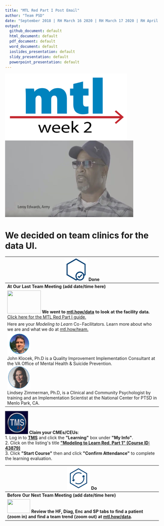 ```yaml
---
title: "MTL Red Part I Post Email"
author: "Team PSD"
date: "September 2018 | RH March 16 2020 | RH March 17 2020 | RH April 6 2020"
output: 
  github_document: default
  html_document: default
  pdf_document: default
  word_document: default
  ioslides_presentation: default
  slidy_presentation: default
  powerpoint_presentation: default
---
```



<!-- MTL Logo, HTML img tag -->
[<img src = "https://github.com/lzim/teampsd/blob/master/resources/title_slides_weeks/mtl_how_week2.png?raw=true"
     height = "215" width = "400">](https://github.com/lzim/mtl/blob/master/blue/session02/s02_learner/mtl_session02_see.md)
[<img src="https://github.com/lzim/teampsd/blob/master/resources/vapor_team_youtube/edwards_vapor.jpg" height="250" width="420">](https://mtl.how/vapor_wk02)   

# We decided on team clinics for the data UI.

<!-- Do/Done Tables -->
[<img src = "https://github.com/lzim/teampsd/blob/master/resources/icons/done.png" height = "75" width = "75">](https://github.com/lzim/mtl/blob/master/blue/session03/s03_learner/mtl_session03_see.md) **Done** |
| --- |
|**At Our Last Team Meeting (add date/time here)**|
|[<img src = "https://raw.githubusercontent.com/lzim/teampsd/master/resources/logos/mtl_how_data_sm.png" height = "75" width = "110">](http://mtl.how/data) **We went to [mtl.how/data](https://mtl.how/data) to look at the facility data.** [Click here for the MTL Red Part I guide.](https://github.com/lzim/mtl/blob/master/red/part1/part1_learner/mtl_red_part_1_see.md)   |
Here are your _Modeling to Learn_ Co-Facilitators. Learn more about who we are and what we do at [mtl.how/team.](https://mtl.how/team) <br> [<img src="https://github.com/lzim/teampsd/blob/master/resources/small_circle_headshots/klocek_headshot_circle.jpg" height= "75" width="75">](https://forio.com/app/va/va-psd-team/teampsd.html) <br> John Klocek, Ph.D is a Quality Improvement Implementation Consultant at the VA Office of Mental Health & Suicide Prevention. <br> [<img src="https://github.com/lzim/teampsd/blob/master/resources/small_circle_headshots/zimmerman_headshot_circle.png?raw=true" height="75" width="75">](https://forio.com/app/va/va-psd-team/teampsd.html) <br> Lindsey Zimmerman, Ph.D, is a Clinical and Community Psychologist by training and an Implementation Scientist at the National Center for PTSD in Menlo Park, CA.  | 
[<img src = "https://github.com/lzim/teampsd/blob/master/resources/logos/tms_logo.jpg?raw=true" height = "75" width = "75">](https://www.tms.va.gov/SecureAuth35/) **Claim your CMEs/CEUs**: </br> 1. Log in to [**TMS**](https://mtl.how/tms) and click the **"Learning"** box under **"My Info"**. </br> 2. Click on the listing's title [**"Modeling to Learn Red, Part 1" (Course ID: 43879)**](https://va-hcm03.ns2cloud.com/learning/user/catalogsearch/catalogSearchDispatchAction.do?searchType=filteredSearch&keywords=43936) </br> 3. Click **"Start Course"** then and click **"Confirm Attendance"** to complete the learning evaluation.


<!-- Do/Done Tables -->
[<img src = "https://github.com/lzim/teampsd/blob/master/resources/icons/do.png" height = "75" width = "75">](https://github.com/lzim/mtl/blob/master/blue/session03/s03_learner/mtl_session03_see.md) **Do** |
| --- |
|**Before Our Next Team Meeting (add date/time here)**|
|[<img src = "https://raw.githubusercontent.com/lzim/teampsd/master/resources/logos/mtl_how_data_sm.png" height = "45" width = "75">](http://mtl.how/data) **Review the HF, Diag, Enc and SP tabs to find a patient (zoom in) and find a team trend (zoom out) at [mtl.how/data](https://mtl.how/data).**  |
